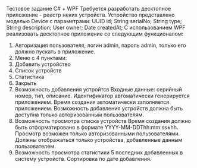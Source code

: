 Тестовое задание C# + WPF
Требуется разработать десктопное приложение - реестр неких устройств.
Устройство представлено моделью Device с параметрами:
UUID id;
String serialNo;
String type;
String description;
User owner;
Date createdAt;
С использованием WPF реализовать десктопное приложение со следующим функционалом:
1. Авторизация пользователя, логин admin, пароль admin, только его должно пускать в приложение.
2. Меню с 4 пунктами:
1. Добавить устройство
2. Список устройств
3. Статистика
4. Закрыть
3. Возможность добавления устройтсв
Входные данные: серийный номер, тип, описание. Идентификатор автоматически
генерируется приложением. Время создания автоматически заполняется приложением.
Возможность добавления устройств должна быть доступна только авторизованным
пользователям.
4. Возможность просмотра списка устройств
Время создания должно быть отформатировано в формате YYYY-MM-DDThh:mm:ss±hh. Просмотр возможен только авторизованными пользователями. Должны отображаться только устройства, добавленные данным пользователем.
5. Возможность просмотра статистики
5 последних добавленных в систему устройств. Сортировка по дате добавления.
